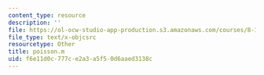 ```yaml
---
content_type: resource
description: ''
file: https://ol-ocw-studio-app-production.s3.amazonaws.com/courses/8-13-14-experimental-physics-i-ii-junior-lab-fall-2016-spring-2017/f6e11d0c777ce2a3a5f50d6aaed3138c_poisson.m
file_type: text/x-objcsrc
resourcetype: Other
title: poisson.m
uid: f6e11d0c-777c-e2a3-a5f5-0d6aaed3138c
---
```

